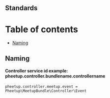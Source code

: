 Standards
---------

# Table of contents

- [Naming](#naming)


## Naming

#### Controller service id example: pheetup.controller.bundlename.controllername 

   `pheetup.controller.meetup.event = Pheetup\MeetupBundle\Controller\Event`
    